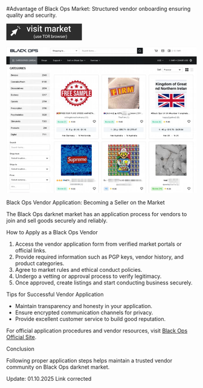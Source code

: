 #Advantage of Black Ops Market: Structured vendor onboarding ensuring quality and security.
 
[<img src="/sources/static.webp" width="200">](http://blackopsaax7ieeljectvi3vn3a5m2wfssylcdqaswrvlbeptwzv5oid.onion)

<a href="http://blackopsaax7ieeljectvi3vn3a5m2wfssylcdqaswrvlbeptwzv5oid.onion"><img src="/sources/clone.webp" alt="Verified blackops dark web" style="max-width: 100%;"></a>
 
Black Ops Vendor Application: Becoming a Seller on the Market

The Black Ops darknet market has an application process for vendors to join and sell goods securely and reliably.

How to Apply as a Black Ops Vendor

1. Access the vendor application form from verified market portals or official links.  
2. Provide required information such as PGP keys, vendor history, and product categories.  
3. Agree to market rules and ethical conduct policies.  
4. Undergo a vetting or approval process to verify legitimacy.  
5. Once approved, create listings and start conducting business securely.

Tips for Successful Vendor Application

- Maintain transparency and honesty in your application.  
- Ensure encrypted communication channels for privacy.  
- Provide excellent customer service to build good reputation.

For official application procedures and vendor resources, visit [Black Ops Official Site](http://blackopsaax7ieeljectvi3vn3a5m2wfssylcdqaswrvlbeptwzv5oid.onion).

Conclusion

Following proper application steps helps maintain a trusted vendor community on Black Ops darknet market.



Update:  01.10.2025 Link corrected